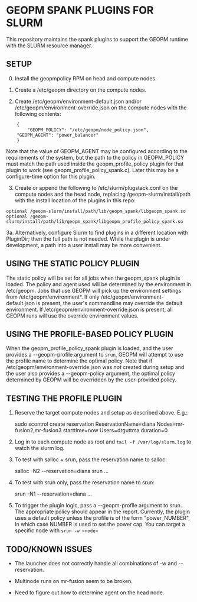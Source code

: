 GEOPM SPANK PLUGINS FOR SLURM
=============================

This repository maintains the spank plugins to support the GEOPM
runtime with the SLURM resource manager.

SETUP
-----
0. Install the geopmpolicy RPM on head and compute nodes.

1. Create a /etc/geopm directory on the compute nodes.

2. Create /etc/geopm/environment-default.json and/or
/etc/geopm/environment-override.json on the compute nodes with the
following contents:

```
    {
        "GEOPM_POLICY": "/etc/geopm/node_policy.json",
	"GEOPM_AGENT": "power_balancer"
    }
```

Note that the value of GEOPM_AGENT may be configured according to the
requirements of the system, but the path to the policy in GEOPM_POLICY
must match the path used inside the geopm_profile_policy plugin for
that plugin to work (see geopm_profile_policy_spank.c).  Later this
may be a configure-time option for this plugin.

3. Create or append the following to /etc/slurm/plugstack.conf on the
compute nodes and the head node, replacing /geopm-slurm/install/path
with the install location of the plugins in this repo:

```
optional /geopm-slurm/install/path/lib/geopm_spank/libgeopm_spank.so
optional /geopm-slurm/install/path/lib/geopm_spank/libgeopm_profile_policy_spank.so
```

3a. Alternatively, configure Slurm to find plugins in a different
location with PluginDir; then the full path is not needed.  While
the plugin is under development, a path into a user install may
be more convenient.


USING THE STATIC POLICY PLUGIN
------------------------------
The static policy will be set for all jobs when the geopm_spank plugin
is loaded.  The policy and agent used will be determined by the
environment in /etc/geopm.  Jobs that use GEOPM will pick up the
environment settings from /etc/geopm/environment*.  If only
/etc/geopm/environment-default.json is present, the user's commandline
may override the default environment.  If
/etc/geopm/environment-override.json is present, all GEOPM runs will use
the override environment values.


USING THE PROFILE-BASED POLICY PLUGIN
-------------------------------------
When the geopm_profile_policy_spank plugin is loaded, and the user
provides a --geopm-profile argument to `srun`, GEOPM will attempt to
use the profile name to determine the optimal policy.  Note that if
/etc/geopm/environment-override.json was *not* created during setup
and the user also provides a --geopm-policy argument, the optimal
policy determined by GEOPM will be overridden by the user-provided
policy.

TESTING THE PROFILE PLUGIN
--------------------------
1. Reserve the target compute nodes and setup as described above. E.g.:

    sudo scontrol create reservation ReservationName=diana Nodes=mr-fusion2,mr-fusion3 starttime=now Users=drguttma duration=0

2. Log in to each compute node as root and `tail -f /var/log/slurm.log` to
   watch the slurm log.

3. To test with salloc + srun, pass the reservation name to salloc:

    salloc -N2 --reservation=diana
    srun ...

4. To test with srun only, pass the reservation name to srun:

    srun -N1 --reservation=diana  ...

5. To trigger the plugin logic, pass a --geopm-profile argument to
   srun.  The appropriate policy should appear in the report.
   Currently, the plugin uses a default policy unless the profile is
   of the form "power_NUMBER", in which case NUMBER is used to set
   the power cap.  You can target a specific node with `srun -w <node>`

TODO/KNOWN ISSUES
-----------------

- The launcher does not correctly handle all combinations of -w and
  --reservation.

- Multinode runs on mr-fusion seem to be broken.

- Need to figure out how to determine agent on the head node.